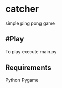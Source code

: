 # catcher
simple ping pong game

#Play
-----------
To play execute main.py

Requirements
-----------
Python
Pygame
